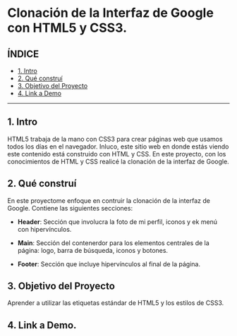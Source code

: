 # Clonación de la Interfaz de Google con HTML5 y CSS3.

## **ÍNDICE**

* [1. Intro](#)
* [2. Qué construí](#)
* [3. Objetivo del Proyecto](#)
* [4. Link a Demo](#)

****

## 1. Intro

HTML5 trabaja de la mano con CSS3 para crear páginas web que usamos todos los días en el navegador. Inluco, este sitio web en donde estás viendo este contenido está construido con HTML y CSS. En este proyecto, con los conocimientos de HTML y CSS realicé la clonación de la interfaz de Google.

## 2. Qué construí

En este proyectome enfoque en contruir la clonación de la interfaz de Google. Contiene las siguientes secciones: 

* **Header**: Sección que involucra la foto de mi perfil, iconos y ek menú con hipervínculos.

* **Main**: Sección del contenerdor para los elementos centrales de la página: logo, barra de búsqueda, iconos y botones.

* **Footer**: Sección que incluye hipervínculos al final de la página.

## 3. Objetivo del Proyecto
Aprender a utilizar las etiquetas estándar de HTML5 y los estilos de CSS3.


## 4. Link a Demo.
